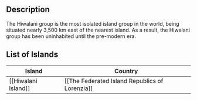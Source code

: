 ## Description

The Hiwalani group is the most isolated island group in the world, being situated nearly 3,500 km east of the nearest island. As a result, the Hiwalani group has been uninhabited until the pre-modern era.
## List of Islands

| Island              | Country                                        |
| ------------------- | ---------------------------------------------- |
| [[Hiwalani Island]] | [[The Federated Island Republics of Lorenzia]] |
